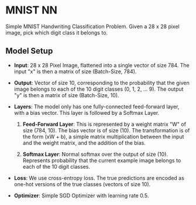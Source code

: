 # MNIST NN #
Simple MNIST Handwriting Classification Problem. Given a 28 x 28 pixel image, pick which digit class
it belongs to.

## Model Setup ##
    
+ **Input**: 28 x 28 Pixel Image, flattened into a single vector of size 784. The input "x" is then
         a matrix of size (Batch-Size, 784).
    
+ **Output**: Vector of size 10, corresponding to the probability that the given image belongs to
          each of the 10 digit classes (0, 1, 2, ... 9). The output "y" is then a matrix of 
          size (Batch-Size, 10).
              
+ **Layers**: The model only has one fully-connected feed-forward layer, with a bias vector. This
          layer is followed by a Softmax Layer.
  
  1) **Feed-Forward Layer**: This is represented by a weight matrix "W" of size (784, 10). 
                           The bias vector is of size (10). The transformation is of the form 
                           (xW + b), a simple matrix multiplication between the input and the 
                           weight matrix, and the addition of the bias.
         
  2) **Softmax Layer**: Normal softmax over the output of size (10). Represents probability that
                    the current example image belongs to each of the 10 digit classes.
    
+ **Loss**: We use cross-entropy loss. The true predictions are encoded as one-hot versions of the 
        true classes (vectors of size 10).
            
+ **Optimizer**: Simple SGD Optimizer with learning rate 0.5.